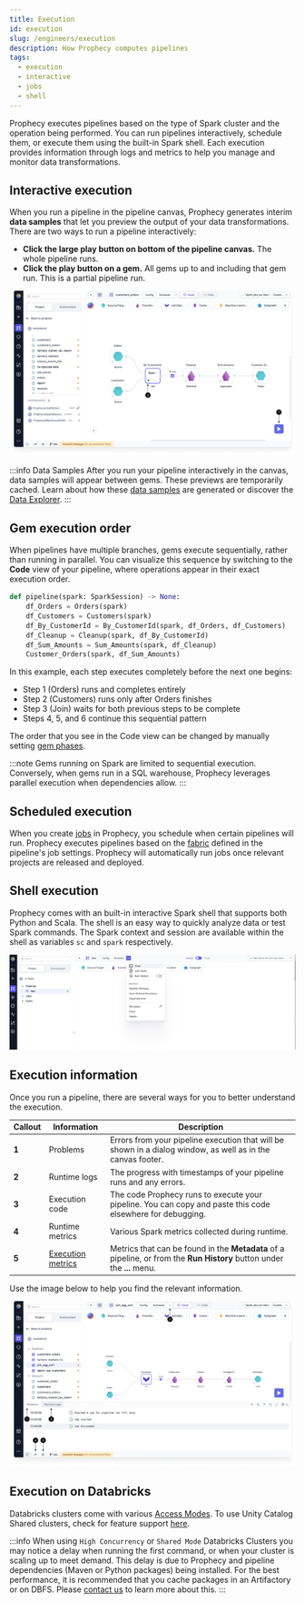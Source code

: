 ```yaml
---
title: Execution
id: execution
slug: /engineers/execution
description: How Prophecy computes pipelines
tags:
  - execution
  - interactive
  - jobs
  - shell
---
```


Prophecy executes pipelines based on the type of Spark cluster and the operation being performed. You can run pipelines interactively, schedule them, or execute them using the built-in Spark shell. Each execution provides information through logs and metrics to help you manage and monitor data transformations.

## Interactive execution

When you run a pipeline in the pipeline canvas, Prophecy generates interim **data samples** that let you preview the output of your data transformations. There are two ways to run a pipeline interactively:

- **Click the large play button on bottom of the pipeline canvas.** The whole pipeline runs.
- **Click the play button on a gem.** All gems up to and including that gem run. This is a partial pipeline run.

![Interactive run options](img/interactive-execution-play-options.png)

:::info Data Samples
After you run your pipeline interactively in the canvas, data samples will appear between gems. These previews are temporarily cached. Learn about how these [data samples](/engineers/data-sampling) are generated or discover the [Data Explorer](/engineers/data-explorer).
:::

## Gem execution order

When pipelines have multiple branches, gems execute sequentially, rather than running in parallel. You can visualize this sequence by switching to the **Code** view of your pipeline, where operations appear in their exact execution order.

```python
def pipeline(spark: SparkSession) -> None:
    df_Orders = Orders(spark)
    df_Customers = Customers(spark)
    df_By_CustomerId = By_CustomerId(spark, df_Orders, df_Customers)
    df_Cleanup = Cleanup(spark, df_By_CustomerId)
    df_Sum_Amounts = Sum_Amounts(spark, df_Cleanup)
    Customer_Orders(spark, df_Sum_Amounts)
```

In this example, each step executes completely before the next one begins:

- Step 1 (Orders) runs and completes entirely
- Step 2 (Customers) runs only after Orders finishes
- Step 3 (Join) waits for both previous steps to be complete
- Steps 4, 5, and 6 continue this sequential pattern

The order that you see in the Code view can be changed by manually setting [gem phases](/engineers/gems#gem-phase).

:::note
Gems running on Spark are limited to sequential execution. Conversely, when gems run in a SQL warehouse, Prophecy leverages parallel execution when dependencies allow.
:::

## Scheduled execution

When you create [jobs](/engineers/orchestration) in Prophecy, you schedule when certain pipelines will run. Prophecy executes pipelines based on the [fabric](docs/getting-started/concepts/fabrics.md) defined in the pipeline's job settings. Prophecy will automatically run jobs once relevant projects are released and deployed.

## Shell execution

Prophecy comes with an built-in interactive Spark shell that supports both Python and Scala. The shell is an easy way to quickly analyze data or test Spark commands. The Spark context and session are available within the shell as variables `sc` and `spark` respectively.

![Interactive execution](./img/int_exc_1.png)

## Execution information

Once you run a pipeline, there are several ways for you to better understand the execution.

| Callout | Information                                       | Description                                                                                                             |
| ------- | ------------------------------------------------- | ----------------------------------------------------------------------------------------------------------------------- |
| **1**   | Problems                                          | Errors from your pipeline execution that will be shown in a dialog window, as well as in the canvas footer.             |
| **2**   | Runtime logs                                      | The progress with timestamps of your pipeline runs and any errors.                                                      |
| **3**   | Execution code                                    | The code Prophecy runs to execute your pipeline. You can copy and paste this code elsewhere for debugging.              |
| **4**   | Runtime metrics                                   | Various Spark metrics collected during runtime.                                                                         |
| **5**   | [Execution metrics](/engineers/execution-metrics) | Metrics that can be found in the **Metadata** of a pipeline, or from the **Run History** button under the **...** menu. |

Use the image below to help you find the relevant information.

![Execution information](./img/run-info.png)

## Execution on Databricks

Databricks clusters come with various [Access Modes](https://docs.databricks.com/clusters/create-cluster.html#what-is-cluster-access-mode). To use Unity Catalog Shared clusters, check for feature support [here](docs/administration/fabrics/Spark-fabrics/databricks/UCShared.md).

:::info
When using `High Concurrency` or `Shared Mode` Databricks Clusters you may notice a delay when running the first command, or when your cluster is scaling up to meet demand. This delay is due to Prophecy and pipeline dependencies (Maven or Python packages) being installed. For the best performance, it is recommended that you cache packages in an Artifactory or on DBFS. Please [contact us](https://help.prophecy.io/support/tickets/new) to learn more about this.
:::
